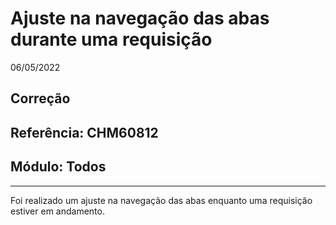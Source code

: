 # Ajuste na navegação das abas durante uma requisição
06/05/2022
## Correção
## Referência: CHM60812
## Módulo: Todos
***

Foi realizado um ajuste na navegação das abas enquanto uma requisição estiver em andamento.
